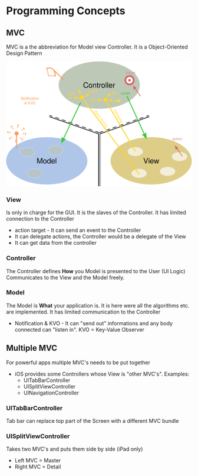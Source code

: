 # Programming Concepts
## MVC
MVC is a the abbreviation for Model view Controller. It is a Object-Oriented Design Pattern

![MVC](img/mvc.svg)

### View
Is only in charge for the GUI. It is the slaves of the Controller. It has limited connection to the Controller
* action target - It can send an event to the Controller
* It can delegate actions, the Controller would be a delegate of the View 
* It can get data from the controller

### Controller
The Controller defines **How** you Model is presented to the User (UI Logic)
Communicates to the View and the Model freely.

### Model
The Model is **What** your application is. It is here were all the algorithms etc. are implemented. It has limited communication to the Controller
* Notification & KVO - It can "send out" informations and any body connected can "listen in". 
KVO = Key-Value Observer

## Multiple MVC
For powerful apps multiple MVC's needs to be put together

* iOS provides some Controllers whose View is "other MVC's". Examples:
    * UITabBarController
    * UISplitViewController
    * UINavigationController

### UITabBarController
Tab bar can replace top part of the Screen with a different MVC bundle

### UISplitViewController
Takes two MVC's and puts them side by side (iPad only)
* Left MVC = Master
* Right MVC = Detail
